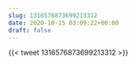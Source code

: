 ```yaml
---
slug: 1316576873699213312
date: 2020-10-15 03:09:22+00:00
draft: false
---
```


{{< tweet 1316576873699213312 >}}
